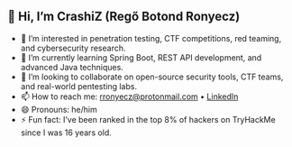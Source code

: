 ## 👋 Hi, I’m CrashiZ (Regő Botond Ronyecz)

- 👀 I’m interested in penetration testing, CTF competitions, red teaming, and cybersecurity research.  
- 🌱 I’m currently learning Spring Boot, REST API development, and advanced Java techniques.  
- 💞️ I’m looking to collaborate on open-source security tools, CTF teams, and real-world pentesting labs.  
- 📫 How to reach me: [rronyecz@protonmail.com](mailto:rronyecz@protonmail.com) • [LinkedIn](https://www.linkedin.com/in/ronyecz-rego/)
- 😄 Pronouns: he/him  
- ⚡ Fun fact: I’ve been ranked in the top 8% of hackers on TryHackMe since I was 16 years old.
